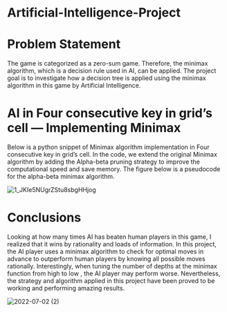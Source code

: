 # Artificial-Intelligence-Project
# Problem Statement
The game is categorized as a zero-sum game. Therefore, the minimax algorithm, which is a decision rule used in AI, can be applied. The project goal is to investigate how a decision tree is applied using the minimax algorithm in this game by Artificial Intelligence.
# AI in Four consecutive key in grid’s cell — Implementing Minimax
Below is a python snippet of Minimax algorithm implementation in Four consecutive key in grid’s cell. In the code, we extend the original Minimax algorithm by adding the Alpha-beta pruning strategy to improve the computational speed and save memory. The figure below is a pseudocode for the alpha-beta minimax algorithm.

![1_JKIe5NUgrZStu8sbgHHjog](https://user-images.githubusercontent.com/55916366/178103087-a71c1b6f-798d-4d2c-af53-7c60cf8c7c56.png)

# Conclusions
Looking at how many times AI has beaten human players in this game, I realized that it wins by rationality and loads of information. In this project, the AI player uses a minimax algorithm to check for optimal moves in advance to outperform human players by knowing all possible moves rationally. Interestingly, when tuning the number of depths at the minimax function from high to low , the AI player may perform worse. Nevertheless, the strategy and algorithm applied in this project have been proved to be working and performing amazing results.

![2022-07-02 (2)](https://user-images.githubusercontent.com/55916366/178103179-812faf56-8697-4d06-bbe9-0767a3bc5471.png)
